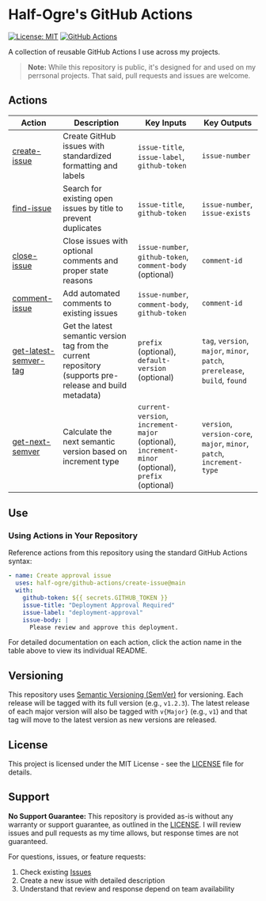 # Half-Ogre's GitHub Actions

[![License: MIT](https://img.shields.io/badge/License-MIT-yellow.svg)](https://opensource.org/licenses/MIT)
[![GitHub Actions](https://img.shields.io/badge/GitHub-Actions-blue.svg)](https://github.com/features/actions)

A collection of reusable GitHub Actions I use across my projects.

> **Note:** While this repository is public, it's designed for and used on my perrsonal projects. That said, pull requests and issues are welcome.

## Actions

| Action | Description | Key Inputs | Key Outputs |
|--------|-------------|------------|-------------|
| [create-issue](./create-issue) | Create GitHub issues with standardized formatting and labels | `issue-title`, `issue-label`, `github-token` | `issue-number` |
| [find-issue](./find-issue) | Search for existing open issues by title to prevent duplicates | `issue-title`, `github-token` | `issue-number`, `issue-exists` |
| [close-issue](./close-issue) | Close issues with optional comments and proper state reasons | `issue-number`, `github-token`, `comment-body` (optional) | `comment-id` |
| [comment-issue](./comment-issue) | Add automated comments to existing issues | `issue-number`, `comment-body`, `github-token` | `comment-id` |
| [get-latest-semver-tag](./get-latest-semver-tag) | Get the latest semantic version tag from the current repository (supports pre-release and build metadata) | `prefix` (optional), `default-version` (optional) | `tag`, `version`, `major`, `minor`, `patch`, `prerelease`, `build`, `found` |
| [get-next-semver](./get-next-semver) | Calculate the next semantic version based on increment type | `current-version`, `increment-major` (optional), `increment-minor` (optional), `prefix` (optional) | `version`, `version-core`, `major`, `minor`, `patch`, `increment-type` |

## Use

### Using Actions in Your Repository

Reference actions from this repository using the standard GitHub Actions syntax:

```yaml
- name: Create approval issue
  uses: half-ogre/github-actions/create-issue@main
  with:
    github-token: ${{ secrets.GITHUB_TOKEN }}
    issue-title: "Deployment Approval Required"
    issue-label: "deployment-approval"
    issue-body: |
      Please review and approve this deployment.
```

For detailed documentation on each action, click the action name in the table above to view its individual README.

## Versioning

This repository uses [Semantic Versioning (SemVer)](https://semver.org/) for versioning. Each release will be tagged with its full version (e.g., `v1.2.3`). The latest release of each major version will also be tagged with `v{Major}` (e.g., `v1`) and that tag will move to the latest version as new versions are released.

## License

This project is licensed under the MIT License - see the [LICENSE](LICENSE) file for details.

## Support

**No Support Guarantee:** This repository is provided as-is without any warranty or support guarantee, as outlined in the [LICENSE](LICENSE.md). I will review issues and pull requests as my time allows, but response times are not guaranteed.

For questions, issues, or feature requests:

1. Check existing [Issues](../../issues)
2. Create a new issue with detailed description
3. Understand that review and response depend on team availability
